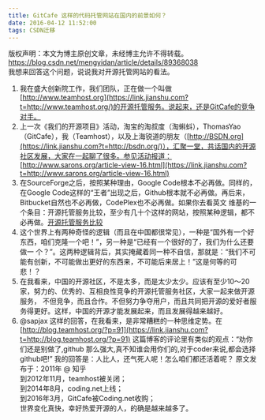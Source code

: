 ```yaml
---
title: GitCafe 这样的代码托管网站在国内的前景如何？
date: 2016-04-12 11:52:00
tags: CSDN迁移
---
```

 版权声明：本文为博主原创文章，未经博主允许不得转载。 https://blog.csdn.net/mengyidan/article/details/89368038   
   我想来回答这个问题，说说我对开源托管网站的看法。

 
  1. 我在盛大创新院工作，我们团队，正在做一个叫做 [http://www.teamhost.org](https://link.jianshu.com?t=http://www.teamhost.org/)的开源托管服务。说起来，还是GitCafe的竞争对手。 
  3. 上一次《我们的开源项目》活动，淘宝的淘叔度（淘蝌蚪），ThomasYao（GitCafe），我（Teamhost），以及上海锐道的朋友（[http://BSDN.org](https://link.jianshu.com?t=http://bsdn.org/)），汇聚一堂，共话国内的开源社区发展，大家在一起聊了很多。参见活动报道： [http://www.sarons.org/article-view-16.html](https://link.jianshu.com?t=http://www.sarons.org/article-view-16.html)  
  5. 在SourceForge之后，按照某种理由，Google Code根本不必再做。同样的，在Google Code这样的“王者”出现之后，Github根本就不必再做。再后来，Bitbucket自然也不必再做，CodePlex也不必再做。如果你去看英文 维基的一个条目：开源托管服务比较，至少有几十个这样的网站，按照某种逻辑，都不必再做。[开源托管服务比较](https://link.jianshu.com?t=http://en.wikipedia.org/wiki/Comparison_of_open_source_software_hosting_facilities)  
  7. 这个世界上有两种奇怪的逻辑（而且在中国都很常见），一种是“国外有一个好东西，咱们克隆一个吧！”，另一种是“已经有一个很好的了，我们为什么还要做一 个？”。这两种逻辑背后，其实掩藏着同一种不自信，那就是：“我们不可能有创新，不可能做出更好的东西来，不可能后来居上！”这是何等的可悲！？ 
  9. 在我看来，中国的开源社区，不是太多，而是太少太少。应该有至少10～20家，努力的、优秀的、互相良性竞争的开源托管服务社区，大家一起来做开源服务， 不但竞争，而且合作。不但努力争夺用户，而且共同把开源的爱好者服务得更好。这样，中国的开源才能发展起来，而且发展得越来越好。 
  11. @sapjax 这样的回答，在我看来，是非常糟糕的一种思维定势。在[http://blog.teamhost.org/?p=91](https://link.jianshu.com?t=http://blog.teamhost.org/?p=91) 这篇博客的评论里有类似的观点：“劝你们还是别做了,github 那么强大,真不知谁会用你们的,对于coder来说,都会选择github吧!” 我的回答是：人比人，还气死人呢！怎么咱们都还活着呢？ 原文发布于：2011年 @ 知乎  
 到2012年11月，teamhost被关闭；  
 到2014年8月，coding.net上线；  
 到2016年3月，GitCafe被Coding.net收购；  
 世界变化真快，幸好热爱开源的人，的确是越来越多了。

   
   
 